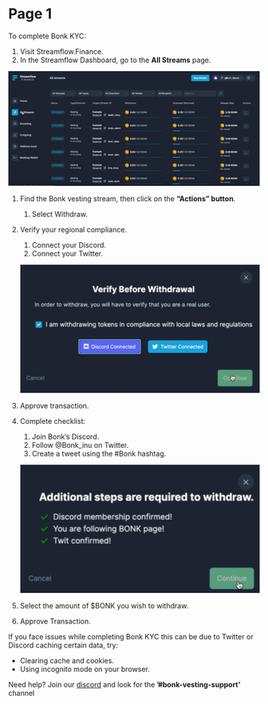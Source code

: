# Page 1

To complete Bonk KYC:

1. Visit Streamflow.Finance.
2. In the Streamflow Dashboard, go to the **All Streams** page.

![](<../.gitbook/assets/Screenshot 2023-05-30 095137.png>)

1. Find the Bonk vesting stream, then click on the **“Actions” button**.
   1. Select Withdraw.
2.  Verify your regional compliance.

    1. Connect your Discord.
    2. Connect your Twitter.

    ![](<../.gitbook/assets/Screenshot 2023-05-30 095223.png>)
3. Approve transaction.
4.  Complete checklist:

    1. Join Bonk’s Discord.
    2. Follow @Bonk\_inu on Twitter.
    3. Create a tweet using the #Bonk hashtag.

    ![](<../.gitbook/assets/Screenshot 2023-05-30 095304.png>)
5. Select the amount of $BONK you wish to withdraw.
6. Approve Transaction.

If you face issues while completing Bonk KYC this can be due to Twitter or Discord caching certain data, try:

* Clearing cache and cookies.
* Using incognito mode on your browser.

Need help? Join our [discord](https://discord.com/channels/851921970169511976/1112715742274650122) and look for the **⁠’#⁠bonk-vesting-support’** channel
